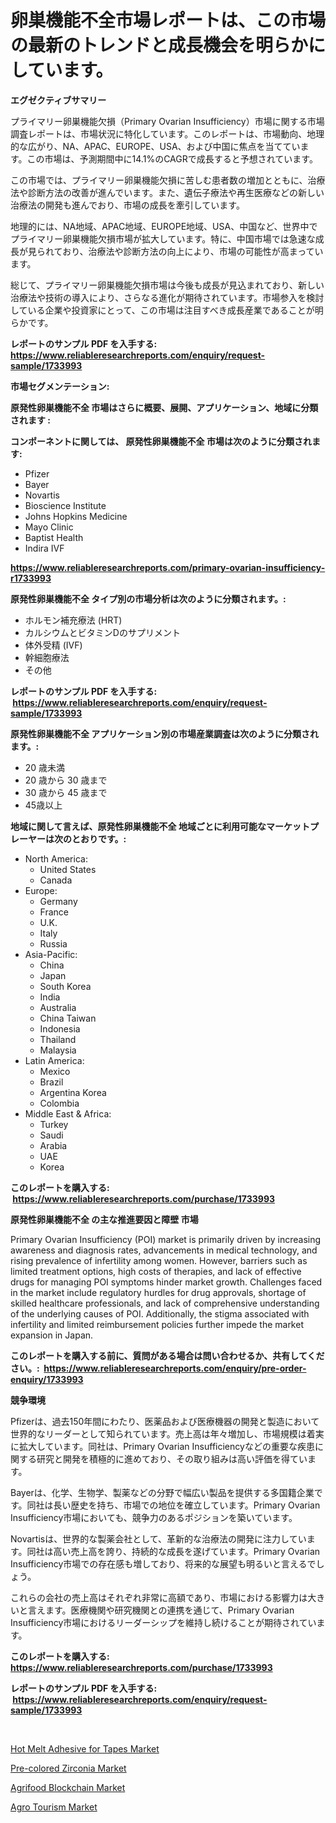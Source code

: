 <p><h1>卵巣機能不全市場レポートは、この市場の最新のトレンドと成長機会を明らかにしています。</h1></p><p><strong>エグゼクティブサマリー</strong></p>
<p><p>プライマリー卵巣機能欠損（Primary Ovarian Insufficiency）市場に関する市場調査レポートは、市場状況に特化しています。このレポートは、市場動向、地理的な広がり、NA、APAC、EUROPE、USA、および中国に焦点を当てています。この市場は、予測期間中に14.1%のCAGRで成長すると予想されています。</p><p>この市場では、プライマリー卵巣機能欠損に苦しむ患者数の増加とともに、治療法や診断方法の改善が進んでいます。また、遺伝子療法や再生医療などの新しい治療法の開発も進んでおり、市場の成長を牽引しています。</p><p>地理的には、NA地域、APAC地域、EUROPE地域、USA、中国など、世界中でプライマリー卵巣機能欠損市場が拡大しています。特に、中国市場では急速な成長が見られており、治療法や診断方法の向上により、市場の可能性が高まっています。</p><p>総じて、プライマリー卵巣機能欠損市場は今後も成長が見込まれており、新しい治療法や技術の導入により、さらなる進化が期待されています。市場参入を検討している企業や投資家にとって、この市場は注目すべき成長産業であることが明らかです。</p></p>
<p><strong>レポートのサンプル PDF を入手する: <a href="https://www.reliableresearchreports.com/enquiry/request-sample/1733993">https://www.reliableresearchreports.com/enquiry/request-sample/1733993</a></strong></p>
<p><strong>市場セグメンテーション:</strong></p>
<p><strong> 原発性卵巣機能不全 市場はさらに概要、展開、アプリケーション、地域に分類されます :</strong></p>
<p><strong>コンポーネントに関しては、 原発性卵巣機能不全 市場は次のように分類されます: &nbsp;</strong></p>
<p><ul><li>Pfizer</li><li>Bayer</li><li>Novartis</li><li>Bioscience Institute</li><li>Johns Hopkins Medicine</li><li>Mayo Clinic</li><li>Baptist Health</li><li>Indira IVF</li></ul></p>
<p><strong><a href="https://www.reliableresearchreports.com/primary-ovarian-insufficiency-r1733993">https://www.reliableresearchreports.com/primary-ovarian-insufficiency-r1733993</a></strong></p>
<p><strong> 原発性卵巣機能不全 タイプ別の市場分析は次のように分類されます。:</strong></p>
<p><ul><li>ホルモン補充療法 (HRT)</li><li>カルシウムとビタミンDのサプリメント</li><li>体外受精 (IVF)</li><li>幹細胞療法</li><li>その他</li></ul></p>
<p><strong>レポートのサンプル PDF を入手する: &nbsp;<a href="https://www.reliableresearchreports.com/enquiry/request-sample/1733993">https://www.reliableresearchreports.com/enquiry/request-sample/1733993</a></strong></p>
<p><strong> 原発性卵巣機能不全 アプリケーション別の市場産業調査は次のように分類されます。:</strong></p>
<p><ul><li>20 歳未満</li><li>20 歳から 30 歳まで</li><li>30 歳から 45 歳まで</li><li>45歳以上</li></ul></p>
<p><strong>地域に関して言えば、原発性卵巣機能不全 地域ごとに利用可能なマーケットプレーヤーは次のとおりです。:</strong></p>
<p><ul>
    <li>
        North America:
        <ul>
            <li>United States</li>
            <li>Canada</li>
        </ul>
    </li>
    <li>
        Europe:
        <ul>
            <li>Germany</li>
            <li>France</li>
            <li>U.K.</li>
            <li>Italy</li>
            <li>Russia</li>
        </ul>
    </li>
    <li>
        Asia-Pacific:
        <ul>
            <li>China</li>
            <li>Japan</li>
            <li>South Korea</li>
            <li>India</li>
            <li>Australia</li>
            <li>China Taiwan</li>
            <li>Indonesia</li>
            <li>Thailand</li>
            <li>Malaysia</li>
        </ul>
    </li>
    <li>
        Latin America:
        <ul>
            <li>Mexico</li>
            <li>Brazil</li>
            <li>Argentina Korea</li>
            <li>Colombia</li>
        </ul>
    </li>
    <li>
        Middle East & Africa:
        <ul>
            <li>Turkey</li>
            <li>Saudi</li>
            <li>Arabia</li>
            <li>UAE</li>
            <li>Korea</li>
        </ul>
    </li>
    </ul></p>
<p><strong>このレポートを購入する: &nbsp;<a href="https://www.reliableresearchreports.com/purchase/1733993">https://www.reliableresearchreports.com/purchase/1733993</a></strong></p>
<p><strong>原発性卵巣機能不全 の主な推進要因と障壁 市場</strong></p>
<p><p>Primary Ovarian Insufficiency (POI) market is primarily driven by increasing awareness and diagnosis rates, advancements in medical technology, and rising prevalence of infertility among women. However, barriers such as limited treatment options, high costs of therapies, and lack of effective drugs for managing POI symptoms hinder market growth. Challenges faced in the market include regulatory hurdles for drug approvals, shortage of skilled healthcare professionals, and lack of comprehensive understanding of the underlying causes of POI. Additionally, the stigma associated with infertility and limited reimbursement policies further impede the market expansion in Japan.</p></p>
<p><strong>このレポートを購入する前に、質問がある場合は問い合わせるか、共有してください。:&nbsp; <a href="https://www.reliableresearchreports.com/enquiry/pre-order-enquiry/1733993">https://www.reliableresearchreports.com/enquiry/pre-order-enquiry/1733993</a></strong></p>
<p><strong>競争環境</strong></p>
<p><p>Pfizerは、過去150年間にわたり、医薬品および医療機器の開発と製造において世界的なリーダーとして知られています。売上高は年々増加し、市場規模は着実に拡大しています。同社は、Primary Ovarian Insufficiencyなどの重要な疾患に関する研究と開発を積極的に進めており、その取り組みは高い評価を得ています。</p><p>Bayerは、化学、生物学、製薬などの分野で幅広い製品を提供する多国籍企業です。同社は長い歴史を持ち、市場での地位を確立しています。Primary Ovarian Insufficiency市場においても、競争力のあるポジションを築いています。</p><p>Novartisは、世界的な製薬会社として、革新的な治療法の開発に注力しています。同社は高い売上高を誇り、持続的な成長を遂げています。Primary Ovarian Insufficiency市場での存在感も増しており、将来的な展望も明るいと言えるでしょう。</p><p>これらの会社の売上高はそれぞれ非常に高額であり、市場における影響力は大きいと言えます。医療機関や研究機関との連携を通じて、Primary Ovarian Insufficiency市場におけるリーダーシップを維持し続けることが期待されています。</p></p>
<p><strong>このレポートを購入する: &nbsp; <a href="https://www.reliableresearchreports.com/purchase/1733993">https://www.reliableresearchreports.com/purchase/1733993</a></strong></p>
<p><strong>レポートのサンプル PDF を入手する: &nbsp;<a href="https://www.reliableresearchreports.com/enquiry/request-sample/1733993">https://www.reliableresearchreports.com/enquiry/request-sample/1733993</a></strong><strong></strong></p>
<p>&nbsp;</p>
<p><p><a href="https://www.linkedin.com/pulse/hot-melt-adhesive-tapes-market-provides-detailed-segmentation-dbxbe?trackingId=Dco%2FutMd%2FxvrIO2jDrtCLw%3D%3D">Hot Melt Adhesive for Tapes Market</a></p><p><a href="https://www.linkedin.com/pulse/pre-colored-zirconia-market-size-reflecting-forecast-till-pfnre?trackingId=t7Mjbhe3u9fKqGyp7zodVA%3D%3D">Pre-colored Zirconia Market</a></p><p><a href="https://github.com/pgtimber/Market-Research-Report-List-2/blob/main/agrifood-blockchain-market.md">Agrifood Blockchain Market</a></p><p><a href="https://github.com/lataunyatinikmelvin59ilbd0dv/Market-Research-Report-List-2/blob/main/agro-tourism-market.md">Agro Tourism Market</a></p></p>